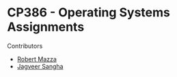 # CP386 - Operating Systems Assignments

Contributors
- [Robert Mazza](https://github.com/Robert336)
- [Jagveer Sangha](https://github.com/Jagveer-Sangha)
